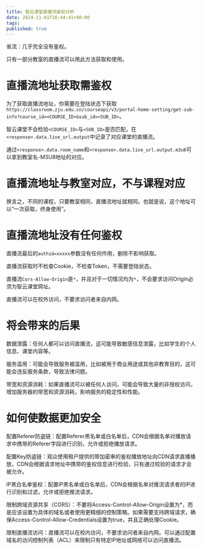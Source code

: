 ```yaml
---
title: 智云课堂直播流鉴权分析
date: 2024-11-01T16:44:41+08:00
tags:
published: true
---
```

省流：几乎完全没有鉴权。

<!-- more -->

只有一部分教室的直播流可以用此方法获取和使用。

# 直播流地址获取需鉴权

为了获取直播流地址，你需要在登陆状态下获取`https://classroom.zju.edu.cn/courseapi/v3/portal-home-setting/get-sub-info?course_id=<COURSE_ID>&sub_id=<SUB_ID>`。

智云课堂不会检验`<COURSE_ID>`与`<SUB_ID>`是否匹配，在`<response>.data.live_url.output`中记录了对应课堂的直播流。

通过`<response>.data.room_name`和`<response>.data.live_url.output.m3u8`可以拿到教室名-M3U8地址的对应。

# 直播流地址与教室对应，不与课程对应

换言之，不同的课程，只要教室相同，直播流地址就相同。也就是说，这个地址可以“一次获取，终身使用”。

# 直播流地址没有任何鉴权

直播流最后的`authid=xxxxx`参数没有任何作用，删除不影响获取。

直播流获取时不检查Cookie，不检查Token，不需要登陆状态。

直播流`Cors-Allow-Origin`是`*`，并且对于一切情况均为`*`，不会要求访问Origin必须为智云课堂网址。

直播流可以在校外访问，不要求访问者来自内网。

# 将会带来的后果

数据泄露：任何人都可以访问直播流，这可能导致敏感信息泄露，比如学生的个人信息、课堂内容等。

服务滥用：可能会导致服务被滥用，比如被用于商业用途或其他非教育目的，这可能会违反服务条款，导致法律问题。

带宽和资源消耗：如果直播流可以被任何人访问，可能会导致大量的非授权访问，增加服务器的带宽和资源消耗，影响服务的稳定性和性能。

# 如何使数据更加安全

配置Referer防盗链：配置Referer黑名单或白名单后，CDN会根据名单对播放请求中携带的Referer字段进行识别，允许或拒绝播放请求。

配置Key防盗链：观众使用租户提供的带加密串的鉴权播放地址向CDN请求直播播放，CDN会根据请求地址中携带的鉴权信息进行检验，只有通过校验的请求才会被允许。

IP黑白名单鉴权：配置IP黑名单或白名单后，CDN会根据名单对推流请求者的IP进行识别和过滤，允许或拒绝推流请求。

限制跨域资源共享（CORS）：不要将Access-Control-Allow-Origin设置为*，而是应该设置为具体的域名或者使用更精细的控制策略。如果需要支持跨域请求，确保Access-Control-Allow-Credentials设置为true，并且正确处理Cookie。

限制直播流访问：直播流可以在校内访问，不要求访问者来自内网。可以通过配置域名的访问控制列表（ACL）来限制只有特定IP地址或网络可以访问直播流。
